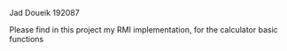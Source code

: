 Jad Doueik 192087

Please find in this project my RMI implementation, for the calculator basic functions 